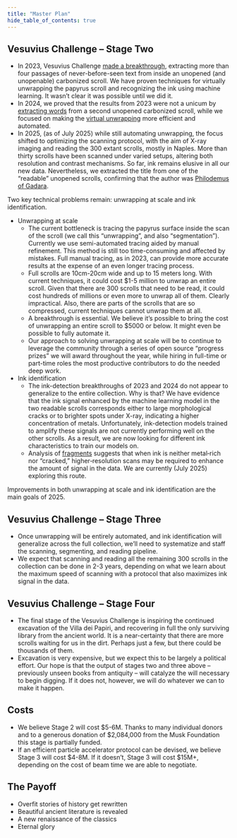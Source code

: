 ```yaml
---
title: "Master Plan"
hide_table_of_contents: true
---
```


<head>
  <html data-theme="dark" />

  <meta
    name="description"
    content="A $1,000,000+ machine learning and computer vision competition"
  />

  <meta property="og:type" content="website" />
  <meta property="og:url" content="https://scrollprize.org" />
  <meta property="og:title" content="Vesuvius Challenge" />
  <meta
    property="og:description"
    content="A $1,000,000+ machine learning and computer vision competition"
  />
  <meta
    property="og:image"
    content="https://scrollprize.org/img/social/opengraph.jpg"
  />

  <meta property="twitter:card" content="summary_large_image" />
  <meta property="twitter:url" content="https://scrollprize.org" />
  <meta property="twitter:title" content="Vesuvius Challenge" />
  <meta
    property="twitter:description"
    content="A $1,000,000+ machine learning and computer vision competition"
  />
  <meta
    property="twitter:image"
    content="https://scrollprize.org/img/social/opengraph.jpg"
  />
</head>

## Vesuvius Challenge – Stage Two

* In 2023, Vesuvius Challenge [made a breakthrough](grandprize), extracting more than four passages of never-before-seen text from inside an unopened (and unopenable) carbonized scroll. We have proven techniques for virtually unwrapping the papyrus scroll and recognizing the ink using machine learning. It wasn’t clear it was possible until we did it.
* In 2024, we proved that the results from 2023 were not a unicum by [extracting words](https://scrollprize.substack.com/p/first-letters-found-in-new-scroll) from a second unopened carbonized scroll, while we focused on making the [virtual unwrapping](unwrapping) more efficient and automated.
* In 2025, (as of July 2025) while still automating unwrapping, the focus shifted to optimizing the scanning protocol, with the aim of X-ray imaging and reading the 300 extant scrolls, mostly in Naples. More than thirty scrolls have been scanned under varied setups, altering both resolution and contrast mechanisms. So far, ink remains elusive in all our new data. Nevertheless, we extracted the title from one of the “readable” unopened scrolls, confirming that the author was [Philodemus of Gadara](https://scrollprize.substack.com/p/60000-first-title-prize-awarded).

Two key technical problems remain: unwrapping at scale and ink identification.
* Unwrapping at scale
  * The current bottleneck is tracing the papyrus surface inside the scan of the scroll (we call this “unwrapping”, and also “segmentation”). Currently we use semi-automated tracing aided by manual refinement. This method is still too time-consuming and affected by mistakes. Full manual tracing, as in 2023, can provide more accurate results at the expense of an even longer tracing process. 
  * Full scrolls are 10cm-20cm wide and up to 15 meters long. With current techniques, it could cost \$1-5 million to unwrap an entire scroll. Given that there are 300 scrolls that need to be read, it could cost hundreds of millions or even more to unwrap all of them. Clearly impractical. Also, there are parts of the scrolls that are so compressed, current techniques cannot unwrap them at all.
  * A breakthrough is essential. We believe it’s possible to bring the cost of unwrapping an entire scroll to \$5000 or below. It might even be possible to fully automate it.
  * Our approach to solving unwrapping at scale will be to continue to leverage the community through a series of open source “progress prizes” we will award throughout the year, while hiring in full-time or part-time roles the most productive contributors to do the needed deep work.
* Ink identification
  * The ink-detection breakthroughs of 2023 and 2024 do not appear to generalize to the entire collection. Why is that? We have evidence that the ink signal enhanced by the machine learning model in the two readable scrolls corresponds either to large morphological cracks or to brighter spots under X-ray, indicating a higher concentration of metals. Unfortunately, ink-detection models trained to amplify these signals are not currently performing well on the other scrolls. As a result, we are now looking for different ink characteristics to train our models on.
   * Analysis of [fragments](data_fragments) suggests that when ink is neither metal‑rich nor “cracked,” higher‑resolution scans may be required to enhance the amount of signal in the data. We are currently (July 2025) exploring this route.

Improvements in both unwrapping at scale and ink identification are the main goals of 2025. 

## Vesuvius Challenge – Stage Three

* Once unwrapping will be entirely automated, and ink identification will generalize across the full collection, we’ll need to systematize and staff the scanning, segmenting, and reading pipeline.
* We expect that scanning and reading all the remaining 300 scrolls in the collection can be done in 2-3 years, depending on what we learn about the maximum speed of scanning with a protocol that also maximizes ink signal in the data.

## Vesuvius Challenge – Stage Four

* The final stage of the Vesuvius Challenge is inspiring the continued excavation of the Villa dei Papiri, and recovering in full the only surviving library from the ancient world. It is a near-certainty that there are more scrolls waiting for us in the dirt. Perhaps just a few, but there could be thousands of them.
* Excavation is very expensive, but we expect this to be largely a political effort. Our hope is that the output of stages two and three above – previously unseen books from antiquity – will catalyze the will necessary to begin digging. If it does not, however, we will do whatever we can to make it happen.

## Costs

* We believe Stage 2 will cost \$5-6M. Thanks to many individual donors and to a generous donation of \$2,084,000 from the Musk Foundation this stage is partially funded.
* If an efficient particle accelerator protocol can be devised, we believe Stage 3 will cost \$4-8M. If it doesn’t, Stage 3 will cost \$15M+, depending on the cost of beam time we are able to negotiate.

## The Payoff

* Overfit stories of history get rewritten
* Beautiful ancient literature is revealed
* A new renaissance of the classics
* Eternal glory
